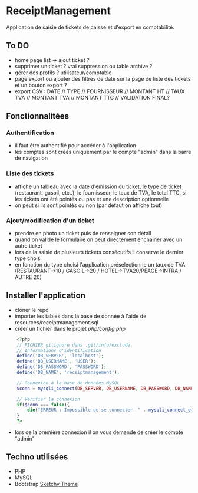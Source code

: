 # ReceiptManagement
Application de saisie de tickets de caisse et d'export en comptabilité.

## To DO

- home page list -> ajout ticket ?
- supprimer un ticket ? vrai suppression ou table archive ?
- gérer des profils ? utilisateur/comptable
- page export ou ajouter des filtres de date sur la page de liste des tickets et un bouton export ?
- export CSV : DATE // TYPE // FOURNISSEUR // MONTANT HT // TAUX TVA // MONTANT TVA // MONTANT TTC // VALIDATION FINAL?

## Fonctionnalitées

### Authentification

- il faut être authentifié pour accéder à l'application
- les comptes sont créés uniquement par le compte "admin" dans la barre de navigation

### Liste des tickets

- affiche un tableau avec la date d'emission du ticket, le type de ticket (restaurant, gasoil, etc..), le fournisseur, le taux de TVA, le total TTC, si les tickets ont été pointés ou pas et une description optionnelle
- on peut si ils sont pointés ou non (par défaut on affiche tout)

### Ajout/modification d'un ticket

- prendre en photo un ticket puis de renseigner son détail
- quand on valide le formulaire on peut directement enchainer avec un autre ticket
- lors de la saisie de plusieurs tickets consécutifs il conserve le dernier type choisi
- en fonction du type choisi l'application préselectionne un taux de TVA (RESTAURANT->10 / GASOIL->20 / HOTEL->TVA20/PEAGE->INTRA / AUTRE 20)

## Installer l'application
- cloner le repo
- importer les tables dans la base de donnée à l'aide de resources/receiptmanagement.sql
- créer un fichier dans le projet *php/config.php*

```PHP
    <?php
    // FICHIER gitignore dans .git/info/exclude
    // Informations d'identification
    define('DB_SERVER', 'localhost');
    define('DB_USERNAME', 'USER');
    define('DB_PASSWORD', 'PASSWORD');
    define('DB_NAME', 'receiptmanagement');

    // Connexion à la base de données MySQL 
    $conn = mysqli_connect(DB_SERVER, DB_USERNAME, DB_PASSWORD, DB_NAME);

    // Vérifier la connexion
    if($conn === false){
        die("ERREUR : Impossible de se connecter. " . mysqli_connect_error());
    }
    ?>
```

- lors de la première connexion il on vous demande de créer le compte "admin"

## Techno utilisées 
- PHP
- MySQL
- Bootstrap [Sketchy Theme](https://bootswatch.com/sketchy/)


